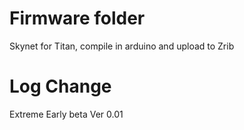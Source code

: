 # Firmware folder
Skynet for Titan, compile in arduino and upload to Zrib
# Log Change
Extreme Early beta Ver 0.01
